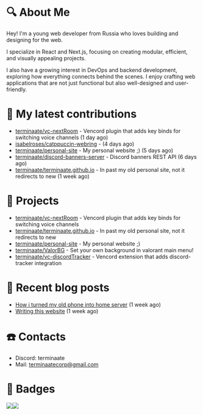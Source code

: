 # :mag: About Me
Hey! I'm a young web developer from Russia who loves building and designing for the web.

I specialize in React and Next.js, focusing on creating modular, efficient, and visually appealing projects.

I also have a growing interest in DevOps and backend development, exploring how everything connects behind the scenes. I enjoy crafting web applications that are not just functional but also well-designed and user-friendly.

# :construction: My latest contributions

- [terminaate/vc-nextRoom](https://github.com/terminaate/vc-nextRoom) - Vencord plugin that adds key binds for switching voice channels (1 day ago)
- [isabelroses/catppuccin-webring](https://github.com/isabelroses/catppuccin-webring) -  (4 days ago)
- [terminaate/personal-site](https://github.com/terminaate/personal-site) - My personal website ;) (5 days ago)
- [terminaate/discord-banners-server](https://github.com/terminaate/discord-banners-server) - Discord banners REST API (6 days ago)
- [terminaate/terminaate.github.io](https://github.com/terminaate/terminaate.github.io) - In past my old personal site, not it redirects to new (1 week ago)


# :briefcase: Projects

- [terminaate/vc-nextRoom](https://github.com/terminaate/vc-nextRoom) - Vencord plugin that adds key binds for switching voice channels
- [terminaate/terminaate.github.io](https://github.com/terminaate/terminaate.github.io) - In past my old personal site, not it redirects to new
- [terminaate/personal-site](https://github.com/terminaate/personal-site) - My personal website ;)
- [terminaate/ValorBG](https://github.com/terminaate/ValorBG) - Set your own background in valorant main menu!
- [terminaate/vc-discordTracker](https://github.com/terminaate/vc-discordTracker) - Vencord extension that adds discord-tracker integration

# :bookmark_tabs: Recent blog posts

- [How i turned my old phone into home server](https://terminaate.vercel.app/blog/home-server-creation) (1 week ago)
- [Writing this website](https://terminaate.vercel.app/blog/writing-this-site) (1 week ago)

# :phone: Contacts
- Discord: terminaate
- Mail: terminaatecorp@gmail.com

# :memo: Badges
<div style="display : flex; align-items : center">
  <img align="center" src="https://github-readme-stats.vercel.app/api/top-langs/?username=terminaate&theme=omni&hide_border=true&border_radius=15px"/>
  <img align="center" src="https://github-readme-stats.vercel.app/api?username=terminaate&theme=omni&hide_border=true&border_radius=15px"/>
</div>
